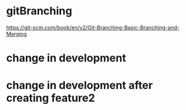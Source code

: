 # gitBranching
https://git-scm.com/book/en/v2/Git-Branching-Basic-Branching-and-Merging

# change in development

# change in development after creating feature2